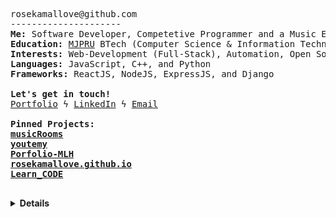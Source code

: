 <pre>
rosekamallove@github.com
---------------------
<b>Me:</b> Software Developer, Competetive Programmer and a Music Enthusiast
<b>Education:</b> <a href="http://www.mjpru.ac.in/">MJPRU</a> BTech (Computer Science & Information Technology) (2024)
<b>Interests:</b> Web-Development (Full-Stack), Automation, Open Source Contribution
<b>Languages:</b> JavaScript, C++, and Python
<b>Frameworks:</b> ReactJS, NodeJS, ExpressJS, and Django

<b>Let's get in touch!</b>
<a href="https://rosekamallove.github.io">Portfolio</a> ϟ <a href="https://linkedin.com/in/rose-kamal-love-1146141b0/">LinkedIn</a> ϟ <a href="mailto:private.rosekamallove@gmail.com">Email</a>

<b>Pinned Projects:<b>
<a href="https://music-expanse.herokuapp.com/">musicRooms<a>
<a href="https://youtemy-bc22a.web.app/">youtemy<a>
<a href="https://goofy-sammet-fca865.netlify.app/">Porfolio-MLH<a>
<a href="https://rosekamallove.github.io">rosekamallove.github.io<a>
<a href="https://rosekamallove.github.io/Learn_CODE/">Learn_CODE<a>

</pre>

<details closed>

 <p align="center">
  <img src = "https://github-readme-stats.vercel.app/api?username=rosekamallove&show_icons=true&line_height=27&theme=onedark"><br>

<img align="center" src="https://github-readme-streak-stats.herokuapp.com/?user=rosekamallove&count_private=true&theme=onedark" alt="mostlypanda" />

![Rose kamal's github activity graph](https://activity-graph.herokuapp.com/graph?username=rosekamallove&theme=gruvbox)
